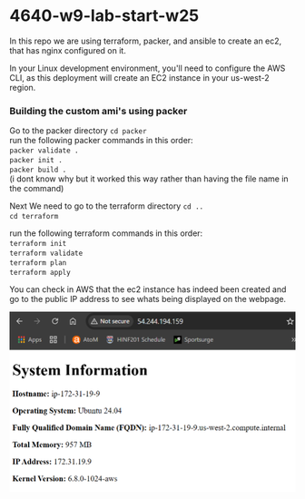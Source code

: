 # 4640-w9-lab-start-w25
In this repo we are using terraform, packer, and ansible to create an ec2, that has nginx configured on it.

In your Linux development environment, you'll need to configure the AWS CLI, as this deployment will create an EC2 instance in your us-west-2 region.


### Building the custom ami's using packer
Go to the packer directory
`cd packer`  
run the following packer commands in this order:  
`packer validate .`  
`packer init .`  
`packer build .`  
(i dont know why but it worked this way rather than having the file name in the command)
  
Next
We need to go to the terraform directory
`cd ..`  
`cd terraform`  
    
run the following terraform commands in this order:  
`terraform init`  
`terraform validate`  
`terraform plan`  
`terraform apply`  
  
You can check in AWS that the ec2 instance has indeed been created and go to the public IP address to see whats being displayed on the webpage.

![Alt Text](lab-week-9.png)
